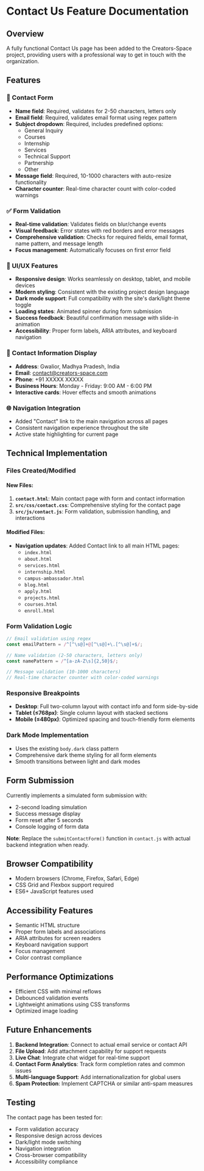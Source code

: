 # Contact Us Feature Documentation

## Overview
A fully functional Contact Us page has been added to the Creators-Space project, providing users with a professional way to get in touch with the organization.

## Features

### 📝 Contact Form
- **Name field**: Required, validates for 2-50 characters, letters only
- **Email field**: Required, validates email format using regex pattern
- **Subject dropdown**: Required, includes predefined options:
  - General Inquiry
  - Courses
  - Internship
  - Services
  - Technical Support
  - Partnership
  - Other
- **Message field**: Required, 10-1000 characters with auto-resize functionality
- **Character counter**: Real-time character count with color-coded warnings

### ✅ Form Validation
- **Real-time validation**: Validates fields on blur/change events
- **Visual feedback**: Error states with red borders and error messages
- **Comprehensive validation**: Checks for required fields, email format, name pattern, and message length
- **Focus management**: Automatically focuses on first error field

### 🎨 UI/UX Features
- **Responsive design**: Works seamlessly on desktop, tablet, and mobile devices
- **Modern styling**: Consistent with the existing project design language
- **Dark mode support**: Full compatibility with the site's dark/light theme toggle
- **Loading states**: Animated spinner during form submission
- **Success feedback**: Beautiful confirmation message with slide-in animation
- **Accessibility**: Proper form labels, ARIA attributes, and keyboard navigation

### 📍 Contact Information Display
- **Address**: Gwalior, Madhya Pradesh, India
- **Email**: contact@creators-space.com
- **Phone**: +91 XXXXX XXXXX
- **Business Hours**: Monday - Friday: 9:00 AM - 6:00 PM
- **Interactive cards**: Hover effects and smooth animations

### 🌐 Navigation Integration
- Added "Contact" link to the main navigation across all pages
- Consistent navigation experience throughout the site
- Active state highlighting for current page

## Technical Implementation

### Files Created/Modified

#### New Files:
1. **`contact.html`**: Main contact page with form and contact information
2. **`src/css/contact.css`**: Comprehensive styling for the contact page
3. **`src/js/contact.js`**: Form validation, submission handling, and interactions

#### Modified Files:
- **Navigation updates**: Added Contact link to all main HTML pages:
  - `index.html`
  - `about.html`
  - `services.html`
  - `internship.html`
  - `campus-ambassador.html`
  - `blog.html`
  - `apply.html`
  - `projects.html`
  - `courses.html`
  - `enroll.html`

### Form Validation Logic
```javascript
// Email validation using regex
const emailPattern = /^[^\s@]+@[^\s@]+\.[^\s@]+$/;

// Name validation (2-50 characters, letters only)
const namePattern = /^[a-zA-Z\s]{2,50}$/;

// Message validation (10-1000 characters)
// Real-time character counter with color-coded warnings
```

### Responsive Breakpoints
- **Desktop**: Full two-column layout with contact info and form side-by-side
- **Tablet (≤768px)**: Single column layout with stacked sections
- **Mobile (≤480px)**: Optimized spacing and touch-friendly form elements

### Dark Mode Implementation
- Uses the existing `body.dark` class pattern
- Comprehensive dark theme styling for all form elements
- Smooth transitions between light and dark modes

## Form Submission
Currently implements a simulated form submission with:
- 2-second loading simulation
- Success message display
- Form reset after 5 seconds
- Console logging of form data

**Note**: Replace the `submitContactForm()` function in `contact.js` with actual backend integration when ready.

## Browser Compatibility
- Modern browsers (Chrome, Firefox, Safari, Edge)
- CSS Grid and Flexbox support required
- ES6+ JavaScript features used

## Accessibility Features
- Semantic HTML structure
- Proper form labels and associations
- ARIA attributes for screen readers
- Keyboard navigation support
- Focus management
- Color contrast compliance

## Performance Optimizations
- Efficient CSS with minimal reflows
- Debounced validation events
- Lightweight animations using CSS transforms
- Optimized image loading

## Future Enhancements
1. **Backend Integration**: Connect to actual email service or contact API
2. **File Upload**: Add attachment capability for support requests
3. **Live Chat**: Integrate chat widget for real-time support
4. **Contact Form Analytics**: Track form completion rates and common issues
5. **Multi-language Support**: Add internationalization for global users
6. **Spam Protection**: Implement CAPTCHA or similar anti-spam measures

## Testing
The contact page has been tested for:
- Form validation accuracy
- Responsive design across devices
- Dark/light mode switching
- Navigation integration
- Cross-browser compatibility
- Accessibility compliance
